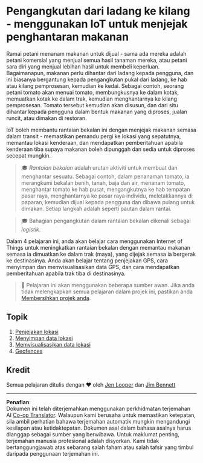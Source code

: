 <!--
CO_OP_TRANSLATOR_METADATA:
{
  "original_hash": "e978534a245b000725ed2a048f943213",
  "translation_date": "2025-08-27T23:33:31+00:00",
  "source_file": "3-transport/README.md",
  "language_code": "ms"
}
-->
# Pengangkutan dari ladang ke kilang - menggunakan IoT untuk menjejak penghantaran makanan

Ramai petani menanam makanan untuk dijual - sama ada mereka adalah petani komersial yang menjual semua hasil tanaman mereka, atau petani sara diri yang menjual lebihan hasil untuk membeli keperluan. Bagaimanapun, makanan perlu dihantar dari ladang kepada pengguna, dan ini biasanya bergantung kepada pengangkutan pukal dari ladang, ke hab atau kilang pemprosesan, kemudian ke kedai. Sebagai contoh, seorang petani tomato akan menuai tomato, membungkusnya ke dalam kotak, memuatkan kotak ke dalam trak, kemudian menghantarnya ke kilang pemprosesan. Tomato tersebut kemudian akan disusun, dan dari situ dihantar kepada pengguna dalam bentuk makanan yang diproses, jualan runcit, atau dimakan di restoran.

IoT boleh membantu rantaian bekalan ini dengan menjejak makanan semasa dalam transit - memastikan pemandu pergi ke lokasi yang sepatutnya, memantau lokasi kenderaan, dan mendapatkan pemberitahuan apabila kenderaan tiba supaya makanan boleh dipunggah dan sedia untuk diproses secepat mungkin.

> 🎓 *Rantaian bekalan* adalah urutan aktiviti untuk membuat dan menghantar sesuatu. Sebagai contoh, dalam penanaman tomato, ia merangkumi bekalan benih, tanah, baja dan air, menanam tomato, menghantar tomato ke hab pusat, mengangkutnya ke hab tempatan pasar raya, menghantarnya ke pasar raya individu, meletakkannya di paparan, kemudian dijual kepada pengguna dan dibawa pulang untuk dimakan. Setiap langkah adalah seperti pautan dalam rantai.

> 🎓 Bahagian pengangkutan dalam rantaian bekalan dikenali sebagai *logistik*.

Dalam 4 pelajaran ini, anda akan belajar cara menggunakan Internet of Things untuk meningkatkan rantaian bekalan dengan memantau makanan semasa ia dimuatkan ke dalam trak (maya), yang dijejak semasa ia bergerak ke destinasinya. Anda akan belajar tentang penjejakan GPS, cara menyimpan dan memvisualisasikan data GPS, dan cara mendapatkan pemberitahuan apabila trak tiba di destinasinya.

> 💁 Pelajaran ini akan menggunakan beberapa sumber awan. Jika anda tidak melengkapkan semua pelajaran dalam projek ini, pastikan anda [Membersihkan projek anda](../clean-up.md).

## Topik

1. [Penjejakan lokasi](lessons/1-location-tracking/README.md)  
1. [Menyimpan data lokasi](lessons/2-store-location-data/README.md)  
1. [Memvisualisasikan data lokasi](lessons/3-visualize-location-data/README.md)  
1. [Geofences](lessons/4-geofences/README.md)  

## Kredit

Semua pelajaran ditulis dengan ♥️ oleh [Jen Looper](https://github.com/jlooper) dan [Jim Bennett](https://GitHub.com/JimBobBennett)  

---

**Penafian**:  
Dokumen ini telah diterjemahkan menggunakan perkhidmatan terjemahan AI [Co-op Translator](https://github.com/Azure/co-op-translator). Walaupun kami berusaha untuk memastikan ketepatan, sila ambil perhatian bahawa terjemahan automatik mungkin mengandungi kesilapan atau ketidaktepatan. Dokumen asal dalam bahasa asalnya harus dianggap sebagai sumber yang berwibawa. Untuk maklumat penting, terjemahan manusia profesional adalah disyorkan. Kami tidak bertanggungjawab atas sebarang salah faham atau salah tafsir yang timbul daripada penggunaan terjemahan ini.